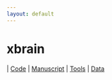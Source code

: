 ```yaml
---
layout: default
---
```


# xbrain

| [Code](https://github.com/nerdslab/xbrain) | [Manuscript](https://doi.org/10.1523/ENEURO.0195-17.2017) | [Tools](https://nerdslab.github.io/xbrain-website/tools) | [Data](https://github.com/nerdslab/xbrain/blob/master/Demo/download-data.ipynb)
